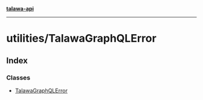 [**talawa-api**](../../README.md)

***

# utilities/TalawaGraphQLError

## Index

### Classes

- [TalawaGraphQLError](classes/TalawaGraphQLError.md)
